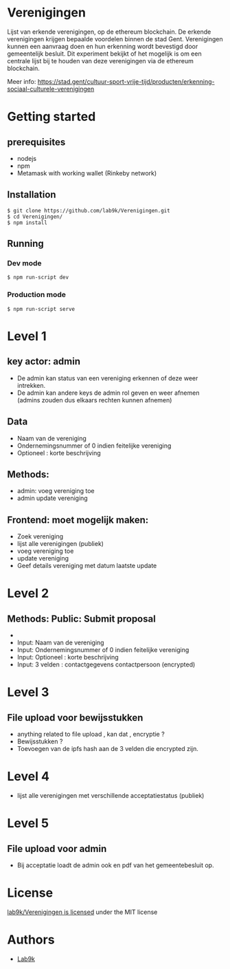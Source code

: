 # Verenigingen
Lijst van erkende verenigingen, op de ethereum blockchain.
De erkende verenigingen krijgen bepaalde voordelen binnen de stad Gent. Verenigingen kunnen een aanvraag doen en hun erkenning wordt bevestigd door gemeentelijk besluit. 
Dit experiment bekijkt of het mogelijk is om een centrale lijst bij te houden van deze verenigingen via de ethereum blockchain. 

Meer info: https://stad.gent/cultuur-sport-vrije-tijd/producten/erkenning-sociaal-culturele-verenigingen

# Getting started

## prerequisites

* nodejs
* npm
* Metamask with working wallet (Rinkeby network)

## Installation

    $ git clone https://github.com/lab9k/Verenigingen.git
    $ cd Verenigingen/
    $ npm install

## Running

### Dev mode
    $ npm run-script dev

### Production mode
    $ npm run-script serve


# Level 1 

## key actor: admin
* De admin kan status van een vereniging erkennen of deze weer intrekken.
* De admin kan andere keys de admin rol geven en weer afnemen (admins zouden dus elkaars rechten kunnen afnemen)

## Data
* Naam van de vereniging
* Ondernemingsnummer of 0 indien feitelijke vereniging 
* Optioneel : korte beschrijving

## Methods:
* admin: voeg vereniging toe 
* admin update vereniging 

## Frontend: moet mogelijk maken: 
* Zoek vereniging 
* lijst alle verenigingen (publiek)
* voeg vereniging toe 
* update vereniging 
* Geef details vereniging met datum laatste update

# Level 2
## Methods: Public: Submit proposal
-  
- Input: Naam van de vereniging
- Input: Ondernemingsnummer of 0 indien feitelijke vereniging 
- Input: Optioneel : korte beschrijving
- Input: 3 velden : contactgegevens contactpersoon (encrypted)

# Level 3
## File upload voor bewijsstukken
* anything related to file upload , kan dat , encryptie ? 
* Bewijsstukken ?
* Toevoegen van de ipfs hash aan de 3 velden die encrypted zijn.

# Level 4
* lijst alle verenigingen met verschillende acceptatiestatus (publiek) 

# Level 5
## File upload voor admin
* Bij acceptatie loadt de admin ook en pdf van het gemeentebesluit op.

# License

[lab9k/Verenigingen is licensed](https://github.com/lab9k/Verenigingen/blob/develop/LICENSE) under the MIT license

# Authors

* [Lab9k](https://lab9k.github.io) 
